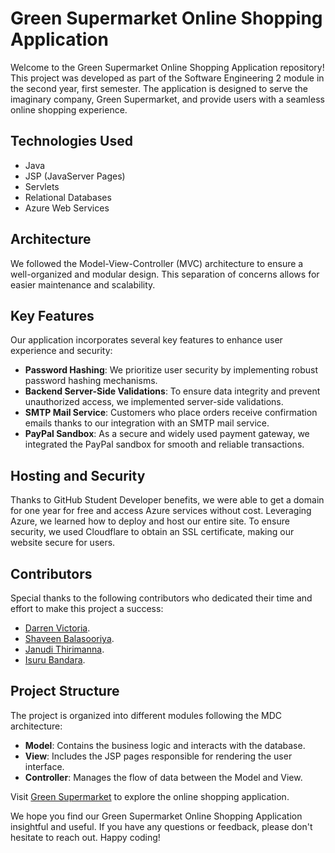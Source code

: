 # Green Supermarket Online Shopping Application

Welcome to the Green Supermarket Online Shopping Application repository! This project was developed as part of the Software Engineering 2 module in the second year, first semester. The application is designed to serve the imaginary company, Green Supermarket, and provide users with a seamless online shopping experience.

## Technologies Used
- Java
- JSP (JavaServer Pages)
- Servlets
- Relational Databases
- Azure Web Services

## Architecture
We followed the Model-View-Controller (MVC) architecture to ensure a well-organized and modular design. This separation of concerns allows for easier maintenance and scalability.

## Key Features
Our application incorporates several key features to enhance user experience and security:

- **Password Hashing**: We prioritize user security by implementing robust password hashing mechanisms.
- **Backend Server-Side Validations**: To ensure data integrity and prevent unauthorized access, we implemented server-side validations.
- **SMTP Mail Service**: Customers who place orders receive confirmation emails thanks to our integration with an SMTP mail service.
- **PayPal Sandbox**: As a secure and widely used payment gateway, we integrated the PayPal sandbox for smooth and reliable transactions.

## Hosting and Security
Thanks to GitHub Student Developer benefits, we were able to get a domain for one year for free and access Azure services without cost. Leveraging Azure, we learned how to deploy and host our entire site. To ensure security, we used Cloudflare to obtain an SSL certificate, making our website secure for users.

## Contributors
Special thanks to the following contributors who dedicated their time and effort to make this project a success:

- [Darren Victoria](DarrenVictoria).
- [Shaveen Balasooriya](@swaggy2004).
- [Janudi Thirimanna](Janudi2005).
- [Isuru Bandara](IsuruUshanBandara).

## Project Structure
The project is organized into different modules following the MDC architecture:

- **Model**: Contains the business logic and interacts with the database.
- **View**: Includes the JSP pages responsible for rendering the user interface.
- **Controller**: Manages the flow of data between the Model and View.

Visit [Green Supermarket](https://greensupermarket.software) to explore the online shopping application.

We hope you find our Green Supermarket Online Shopping Application insightful and useful. If you have any questions or feedback, please don't hesitate to reach out. Happy coding!
